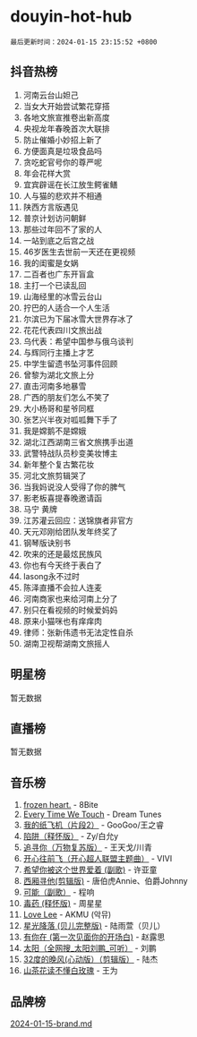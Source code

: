 # douyin-hot-hub

`最后更新时间：2024-01-15 23:15:52 +0800`

## 抖音热榜

1. 河南云台山妲己
1. 当女大开始尝试繁花穿搭
1. 各地文旅宣推卷出新高度
1. 央视龙年春晚首次大联排
1. 防止催婚小妙招上新了
1. 方便面真是垃圾食品吗
1. 贪吃蛇官号你的尊严呢
1. 年会花样大赏
1. 宜宾辟谣在长江放生鳄雀鳝
1. 人与猫的悲欢并不相通
1. 陕西方言版遇见
1. 普京计划访问朝鲜
1. 那些过年回不了家的人
1. 一站到底之后宫之战
1. 46岁医生去世前一天还在更视频
1. 我的闺蜜是女娲
1. 二百者也广东开盲盒
1. 主打一个已读乱回
1. 山海经里的冰雪云台山
1. 拧巴的人适合一个人生活
1. 尔滨已为下届冰雪大世界存冰了
1. 花花代表四川文旅出战
1. 乌代表：希望中国参与俄乌谈判
1. 与辉同行主播上才艺
1. 中学生留遗书坠河事件回顾
1. 曾黎为湖北文旅上分
1. 直击河南多地暴雪
1. 广西的朋友们怎么不笑了
1. 大小杨哥和星爷同框
1. 张艺兴半夜对呱呱舞下手了
1. 我是嫦鹅不是嫦娥
1. 湖北江西湖南三省文旅携手出道
1. 武警特战队员秒变美妆博主
1. 新年整个复古繁花妆
1. 河北文旅剪辑哭了
1. 当我妈说没人受得了你的脾气
1. 影老板喜提春晚邀请函
1. 马宁 黄牌
1. 江苏灌云回应：送锦旗者非官方
1. 天元邓刚给团队发年终奖了
1. 钢琴版诀别书
1. 吹来的还是最炫民族风
1. 你也有今天终于表白了
1. lasong永不过时
1. 陈泽直播不会拉人连麦
1. 河南商家也来给河南上分了
1. 别只在看视频的时候爱妈妈
1. 原来小猫咪也有痒痒肉
1. 律师：张新伟遗书无法定性自杀
1. 湖南卫视帮湖南文旅摇人

## 明星榜

暂无数据

## 直播榜

暂无数据

## 音乐榜

1. [frozen heart.](https://sf3-cdn-tos.douyinstatic.com/obj/tos-cn-ve-2774/oIIWJfyjIACZA9zQMtnJ6hQQhFC4vhCupoRBsO) - 8Bite
1. [Every Time We Touch](https://sf86-cdn-tos.douyinstatic.com/obj/tos-cn-ve-2774/ogN6lUKQeBBfEVhIOMikG1CcJjugxk1tztZyhP) - Dream Tunes
1. [我的纸飞机（片段2）](https://sf6-cdn-tos.douyinstatic.com/obj/tos-cn-ve-2774/oM2ZrKcg2CD5AeRB2gkeXOFB1IxAGJdZPazYHf) - GooGoo/王之睿
1. [陷阱（释怀版）](https://sf6-cdn-tos.douyinstatic.com/obj/tos-cn-ve-2774/oE8C21LeZrzKLDFfQYgMzx4GAIHageG5IzayY7) - Zy/白允y
1. [追寻你（万物复苏版）](https://sf86-cdn-tos.douyinstatic.com/obj/tos-cn-ve-2774/oYeAZJsbjIDit9APmBg8u6uDUQnHmoCf3gbo74) - 王天戈/川青
1. [开心往前飞（开心超人联盟主题曲）](https://sf6-cdn-tos.douyinstatic.com/obj/tos-cn-ve-2774/9d8fb7c82cf1421fb93a9fe925275e0a) - VIVI
1. [希望你被这个世界爱着 (副歌)](https://sf86-cdn-tos.douyinstatic.com/obj/tos-cn-ve-2774/oUHCmWQfZlE3QQBKBeD8rCFLpJzPgCpImhsxMt) - 许亚童
1. [西厢寻他(剪辑版)](https://sf86-cdn-tos.douyinstatic.com/obj/tos-cn-ve-2774/oUsAVfAQKlRNxEv5qxvIB8o5qmIWUcXbzJKJhw) - 唐伯虎Annie、伯爵Johnny
1. [可能（副歌）](https://sf6-cdn-tos.douyinstatic.com/obj/tos-cn-ve-2774/cde1731888894259b333569393c2fb51) - 程响
1. [毒药 (释怀版)](https://sf86-cdn-tos.douyinstatic.com/obj/tos-cn-ve-2774/oYILMEAzspdZBIzy4frJNB8ZHPHWAhiwowd4Ad) - 周星星
1. [Love Lee](https://sf86-cdn-tos.douyinstatic.com/obj/tos-cn-ve-2774/o05GbkJGbCBTdDnMtB0fwOYgkeZp23vrWQDQBS) - AKMU (악뮤)
1. [星光降落 (贝儿完整版)](https://sf86-cdn-tos.douyinstatic.com/obj/tos-cn-ve-2774/okwB9hAwyAtsFFkFBzAX1hOOfQuIoMNs0W2Mwr) - 陆雨萱（贝儿）
1. [有你在 (第一次见面你的开场白)](https://sf6-cdn-tos.douyinstatic.com/obj/tos-cn-ve-2774/oAthrQ3ClJBfI57uBoFEgNDYtNCZ0TSYQQfxQ0) - 赵露思
1. [太阳（全网搜_太阳刘鹏_可听）](https://sf86-cdn-tos.douyinstatic.com/obj/tos-cn-ve-2774/ogWbyIQnlBFImVbeDocRdCIYtBHlbJXgfZMvgz) - 刘鹏
1. [32度的晚风(心动版）（剪辑版）](https://sf86-cdn-tos.douyinstatic.com/obj/tos-cn-ve-2774/owNyabsyWdzUulxhoJfK8IBXgp0UMQAHpvGh2B) - 陆杰
1. [山茶花读不懂白玫瑰](https://sf86-cdn-tos.douyinstatic.com/obj/tos-cn-ve-2774/osfn8B7DktrRHEPJgPCfDbw7QDQEkwC16BxZg9) - 王为

## 品牌榜

[2024-01-15-brand.md](2024-01-15-brand.md)
